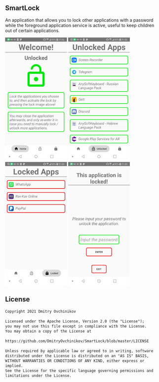## SmartLock
An application that allows you to lock other applications with a password while the foreground application service is active, useful to keep children out of certain applications.

<img src="https://github.com/DmitryOvchinikov/SmartLock/blob/master/1.png" width="200" width="120" /> <img src="https://github.com/DmitryOvchinikov/SmartLock/blob/master/2.png" width="200" width="120" /> <img src="https://github.com/DmitryOvchinikov/SmartLock/blob/master/3.png" width="200" width="120" /> <img src="https://github.com/DmitryOvchinikov/SmartLock/blob/master/0.png" width="200" width="120" />


## License   
  
```  
Copyright 2021 Dmitry Ovchinikov  
  
Licensed under the Apache License, Version 2.0 (the "License");  
you may not use this file except in compliance with the License.  
You may obtain a copy of the License at  
  
https://github.com/DmitryOvchinikov/SmartLock/blob/master/LICENSE  
  
Unless required by applicable law or agreed to in writing, software  
distributed under the License is distributed on an "AS IS" BASIS,  
WITHOUT WARRANTIES OR CONDITIONS OF ANY KIND, either express or implied.  
See the License for the specific language governing permissions and  
limitations under the License.  
```
